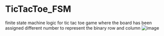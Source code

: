 # TicTacToe_FSM

finite state machine logic for tic tac toe game where the board has been assigned different number to represent the binary row and column
![image](https://user-images.githubusercontent.com/37594125/169653250-5b022eca-693d-4662-b7f5-68202a585fb8.png)
